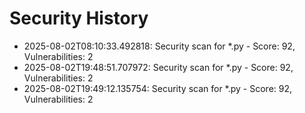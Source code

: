 # Security History

- 2025-08-02T08:10:33.492818: Security scan for *.py - Score: 92, Vulnerabilities: 2
- 2025-08-02T19:48:51.707972: Security scan for *.py - Score: 92, Vulnerabilities: 2
- 2025-08-02T19:49:12.135754: Security scan for *.py - Score: 92, Vulnerabilities: 2

